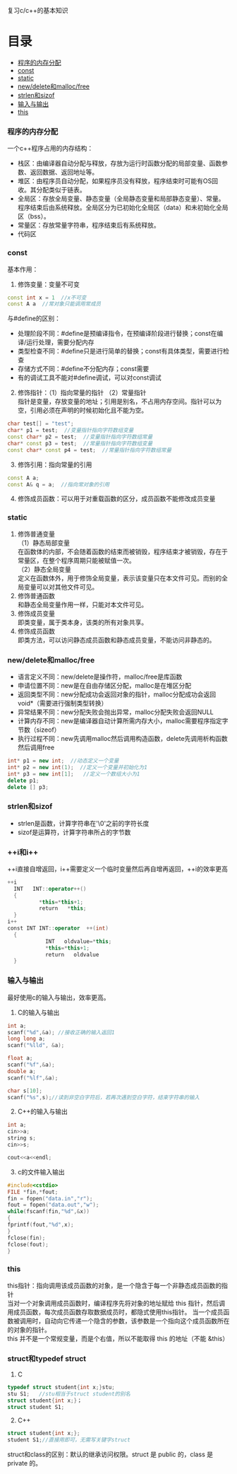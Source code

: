 复习c/c++的基本知识
# 目录
* [程序的内存分配](#程序的内存分配)
* [const](#const)
* [static](#static)
* [new/delete和malloc/free](#new/delete和malloc/free)
* [strlen和sizof](#strlen和sizof)
* [输入与输出](#输入与输出)
* [this](#this)

### 程序的内存分配
一个c++程序占用的内存结构：  
* 栈区：由编译器自动分配与释放，存放为运行时函数分配的局部变量、函数参数、返回数据、返回地址等。
* 堆区：由程序员自动分配，如果程序员没有释放，程序结束时可能有OS回收。其分配类似于链表。
* 全局区：存放全局变量、静态变量（全局静态变量和局部静态变量）、常量。程序结束后由系统释放。全局区分为已初始化全局区（data）和未初始化全局区（bss）。
* 常量区：存放常量字符串，程序结束后有系统释放。
* 代码区

### const
基本作用：  
1. 修饰变量：变量不可变  
```cpp
const int x = 1  //x不可变
const A a  //常对象只能调用常成员
```
与#define的区别：  
* 处理阶段不同：#define是预编译指令，在预编译阶段进行替换；const在编译/运行处理，需要分配内存  
* 类型检查不同：#define只是进行简单的替换；const有具体类型，需要进行检查
* 存储方式不同：#define不分配内存；const需要  
* 有的调试工具不能对#define调试，可以对const调试  

2. 修饰指针：（1）指向常量的指针 （2）常量指针  
指针是变量，存放变量的地址；引用是别名，不占用内存空间。指针可以为空，引用必须在声明的时候初始化且不能为空。  
```cpp
char test[] = "test";
char* p1 = test;  //变量指针指向字符数组变量
const char* p2 = test;  //变量指针指向字符数组常量
char* const p3 = test;  //常量指针指向字符数组变量
const char* const p4 = test;  //常量指针指向字符数组常量
```
3. 修饰引用：指向常量的引用  
```cpp
const A a;
const A& q = a;  //指向常对象的引用
```
4. 修饰成员函数：可以用于对重载函数的区分，成员函数不能修改成员变量  

### static
1. 修饰普通变量  
（1）静态局部变量  
在函数体的内部，不会随着函数的结束而被销毁，程序结束才被销毁，存在于常量区，在整个程序周期只能被赋值一次。  
（2）静态全局变量  
定义在函数体外，用于修饰全局变量，表示该变量只在本文件可见。而别的全局变量可以对其他文件可见。  
2. 修饰普通函数  
和静态全局变量作用一样，只能对本文件可见。  
3. 修饰成员变量  
即类变量，属于类本身，该类的所有对象共享。
4. 修饰成员函数  
即类方法，可以访问静态成员函数和静态成员变量，不能访问非静态的。  

### new/delete和malloc/free
* 语言定义不同：new/delete是操作符，malloc/free是库函数  
* 申请位置不同：new是在自由存储区分配，malloc是在堆区分配
* 返回类型不同：new分配成功会返回对象的指针，malloc分配成功会返回void*（需要进行强制类型转换）
* 异常结果不同：new分配失败会抛出异常，malloc分配失败会返回NULL
* 计算内存不同：new是编译器自动计算所需内存大小，malloc需要程序指定字节数（sizeof）
* 执行过程不同：new先调用malloc然后调用构造函数，delete先调用析构函数然后调用free
```cpp
int* p1 = new int;  //动态定义一个变量
int* p2 = new int(1);  //定义一个变量并初始化为1
int* p3 = new int[1];   //定义一个数组大小为1
delete p1;
delete [] p3;
```

### strlen和sizof
* strlen是函数，计算字符串在'\0'之前的字符长度
* sizof是运算符，计算字符串所占的字节数

### ++i和i++
++i直接自增返回，i++需要定义一个临时变量然后再自增再返回，++i的效率更高
```cpp
++i    
  INT   INT::operator++()   
  {   
          *this=*this+1;   
          return   *this;   
  }   
i++   
const INT INT::operator  ++(int)   
  {   
            INT   oldvalue=*this;   
            *this=*this+1;   
            return   oldvalue   
  } 
```

### 输入与输出
最好使用c的输入与输出，效率更高。  
1. C的输入与输出
```cpp
int a;
scanf("%d",&a); //接收正确的输入返回1
long long a;
scanf("%lld", &a);

float a;
scanf("%f",&a);
double a;
scanf("%lf",&a);

char s[10];
scanf("%s",s);//读到非空白字符后，若再次遇到空白字符，结束字符串的输入
```
2. C++的输入与输出
```cpp
int a;
cin>>a;
string s;
cin>>s;

cout<<a<<endl;
```
3. c的文件输入输出
```cpp
#include<cstdio>
FILE *fin,*fout;
fin = fopen("data.in","r");
fout = fopen("data.out","w");
while(fscanf(fin,"%d",&x))
{
fprintf(fout,"%d",x);
}
fclose(fin);
fclose(fout);
}
```

### this
this指针：指向调用该成员函数的对象，是一个隐含于每一个非静态成员函数的指针  
当对一个对象调用成员函数时，编译程序先将对象的地址赋给 this 指针，然后调用成员函数，每次成员函数存取数据成员时，都隐式使用this指针。
当一个成员函数被调用时，自动向它传递一个隐含的参数，该参数是一个指向这个成员函数所在的对象的指针。   
this 并不是一个常规变量，而是个右值，所以不能取得 this 的地址（不能 &this）  

### struct和typedef struct
1. C
```cpp
typedef struct student{int x;}stu;
stu S1;   //stu相当于struct student的别名
struct student{int x;}；
struct student S1;
```
2. C++
```cpp
struct student{int x;};
student S1;//直接用即可，无需写关键字struct
```
struct和class的区别：默认的继承访问权限。struct 是 public 的，class 是 private 的。  



